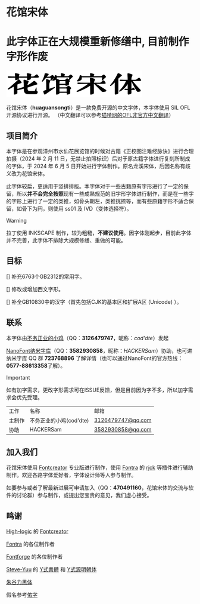 # 花馆宋体
# 此字体正在大规模重新修缮中, 目前制作字形作废
![image](花馆宋体.png)

花馆宋体（**huaguansongti**）是一款免费开源的中文字体，本字体使用 SIL OFL 开源协议进行开源。
（中文翻译可以参考[猫啃网的OFL非官方中文翻译](https://www.maoken.com/ofl)）

## 项目简介
本字体是在参观漳州市水仙花展览馆的时候对古籍《正校图注难经脉诀》进行合理拍摄（2024 年 2 月 11 日，无禁止拍照标识）后对于原古籍字体进行复刻所制成的字体，于 2024 年 6 月 5 日开始进行字体制作。原名龙溪宋体，后因名称有歧义改为花馆宋体。

此字体较扁，更适用于竖排排版。本字体对于一些古籍原有字形进行了一定的保留，所以**并不会完全按照**现有一些成熟规范的旧字形字体进行制作，而是在一些字的字形上进行了一定的类推，如骨头朝左，类推挑捺等，而有些原籍字形不适合保留，如骨下为円，则使用 ss01 及 IVD（变体选择符）。
> [!WARNING]
>
> 拉丁使用 INKSCAPE 制作，较为粗糙，**不建议使用**。因字体刚起步，目前此字体并不完善，此字体不排除大规模修缮、重做的可能。

## 目标

[] 补充6763个GB2312的常用字。

[] 修改或增加西文字形。

[] 补全GB10830中的汉字（首先包括CJK的基本区和扩展A区 (Unicode) ）。

## 联系
本字体由[不务正业的小鸡](https://github.com/buwuzhengyedexiaoji)（QQ：__3126479747__，昵称：*cod'dte*）发起

[NanoFont纳米字库](https://github.com/HACKERSam2011)（QQ：__3582930858__，昵称：*HACKERSam*）协助，也可进纳米字库 QQ 群 __723768896__ 了解详情（也可以通过NanoFont的官方热线：**0577-88613358**了解）。

> [!IMPORTANT]
> 
> 如有加字需求，更改字形需求可在ISSUE反馈，但是目前因为字不多，所以加字需求会优先受理。

||||
|-|-|-|
|工作|名称|邮箱|
|主制作|不务正业的小鸡(cod'dte)|3126479747@qq.com|
|协助|HACKERSam|3582930858@qq.com|


## 加入我们
花馆宋体使用 [Fontcreator](https://fontcreator.com.cn/) 专业版进行制作，使用 [Fontra](https://github.com/googlefonts/fontra) 的 [rjck](https://github.com/googlefonts/fontra-rcjk) 等插件进行辅助制作。欢迎各路字体爱好者，字体设计师等人参与制作。

如要参与或者了解最新进展可申请加入（QQ：__470491160__，花馆宋体的交流与软件的讨论群）参与制作，或提出您宝贵的意见，我们虚心接受。

## 鸣谢
[High-logic](https://www.high-logic.com/) 的 [Fontcreator](https://www.high-logic.com/font-editor/fontcreator) 

[Fontra](https://github.com/googlefonts/fontra) 的各位制作者

[Fontforge](https://github.com/fontforge/fontforge) 的各位制作者

[Steve-Yuu](https://github.com/Steve-Yuu) 的 [Y式書體](https://github.com/Steve-Yuu/YshiShuti) 和 [Y式源明朝体](https://github.com/Steve-Yuu/Yshi-YuanMincho)

[朱谷力黑体](https://github.com/MoonlitOwen/ChocolateSans)

假名参考[佑字](https://github.com/Kinutafontfactory/Yuji)
